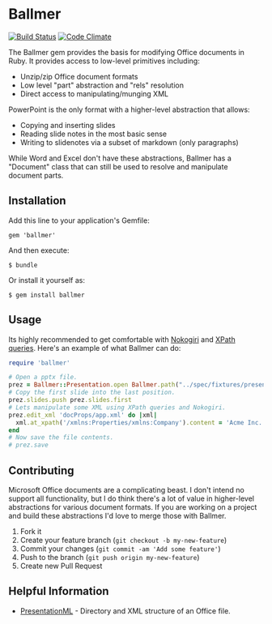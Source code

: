 # Ballmer

[![Build Status](https://travis-ci.org/polleverywhere/ballmer.png?branch=master)](https://travis-ci.org/polleverywhere/ballmer) [![Code Climate](https://codeclimate.com/repos/52ce169f6956805d89000475/badges/e90c7084bdc02bda6000/gpa.png)](https://codeclimate.com/repos/52ce169f6956805d89000475/feed)

The Ballmer gem provides the basis for modifying Office documents in Ruby. It provides access to low-level primitives including:

* Unzip/zip Office document formats
* Low level "part" abstraction and "rels" resolution
* Direct access to manipulating/munging XML

PowerPoint is the only format with a higher-level abstraction that allows:

* Copying and inserting slides
* Reading slide notes in the most basic sense
* Writing to slidenotes via a subset of markdown (only paragraphs)

While Word and Excel don't have these abstractions, Ballmer has a "Document" class that can still be used to resolve and manipulate document parts.

## Installation

Add this line to your application's Gemfile:

    gem 'ballmer'

And then execute:

    $ bundle

Or install it yourself as:

    $ gem install ballmer

## Usage

Its highly recommended to get comfortable with [Nokogiri](http://nokogiri.org) and [XPath queries](http://nokogiri.org/tutorials/searching_a_xml_html_document.html). Here's an example of what Ballmer can do:

```ruby
require 'ballmer'

# Open a pptx file.
prez = Ballmer::Presentation.open Ballmer.path("../spec/fixtures/presentation3.pptx")
# Copy the first slide into the last position.
prez.slides.push prez.slides.first
# Lets manipulate some XML using XPath queries and Nokogiri.
prez.edit_xml 'docProps/app.xml' do |xml|
  xml.at_xpath('/xmlns:Properties/xmlns:Company').content = 'Acme Inc.'
end
# Now save the file contents.
# prez.save
```

## Contributing

Microsoft Office documents are a complicating beast. I don't intend no support all functionality, but I do think there's a lot of value in higher-level abstractions for various document formats. If you are working on a project and build these abstractions I'd love to merge those with Ballmer.

1. Fork it
2. Create your feature branch (`git checkout -b my-new-feature`)
3. Commit your changes (`git commit -am 'Add some feature'`)
4. Push to the branch (`git push origin my-new-feature`)
5. Create new Pull Request

## Helpful Information

* [PresentationML](http://msdn.microsoft.com/en-us/library/office/gg278335.aspx) - Directory and XML structure of an Office file.

